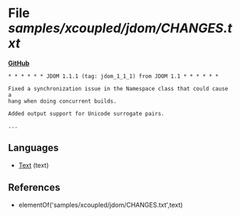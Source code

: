 # File _samples/xcoupled/jdom/CHANGES.txt_
**[GitHub](https://github.com/softlang/yas/blob/master/samples/xcoupled/jdom/CHANGES.txt)**
```
* * * * * * JDOM 1.1.1 (tag: jdom_1_1_1) from JDOM 1.1 * * * * * *

Fixed a synchronization issue in the Namespace class that could cause a
hang when doing concurrent builds.

Added output support for Unicode surrogate pairs.

...
```

## Languages
* [Text](../languages/Text.md) (text)

## References
* elementOf('samples/xcoupled/jdom/CHANGES.txt',text)
